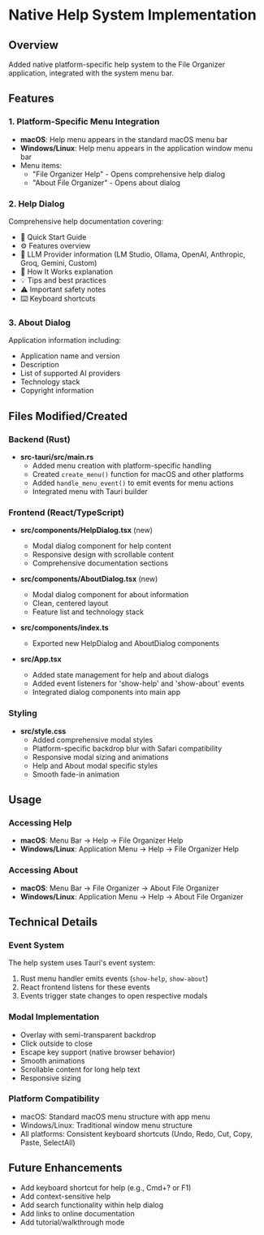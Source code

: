 # Native Help System Implementation

## Overview
Added native platform-specific help system to the File Organizer application, integrated with the system menu bar.

## Features

### 1. Platform-Specific Menu Integration
- **macOS**: Help menu appears in the standard macOS menu bar
- **Windows/Linux**: Help menu appears in the application window menu bar
- Menu items:
  - "File Organizer Help" - Opens comprehensive help dialog
  - "About File Organizer" - Opens about dialog

### 2. Help Dialog
Comprehensive help documentation covering:
- 🚀 Quick Start Guide
- ⚙️ Features overview
- 🤖 LLM Provider information (LM Studio, Ollama, OpenAI, Anthropic, Groq, Gemini, Custom)
- 📁 How It Works explanation
- 💡 Tips and best practices
- ⚠️ Important safety notes
- ⌨️ Keyboard shortcuts

### 3. About Dialog
Application information including:
- Application name and version
- Description
- List of supported AI providers
- Technology stack
- Copyright information

## Files Modified/Created

### Backend (Rust)
- **src-tauri/src/main.rs**
  - Added menu creation with platform-specific handling
  - Created `create_menu()` function for macOS and other platforms
  - Added `handle_menu_event()` to emit events for menu actions
  - Integrated menu with Tauri builder

### Frontend (React/TypeScript)
- **src/components/HelpDialog.tsx** (new)
  - Modal dialog component for help content
  - Responsive design with scrollable content
  - Comprehensive documentation sections

- **src/components/AboutDialog.tsx** (new)
  - Modal dialog component for about information
  - Clean, centered layout
  - Feature list and technology stack

- **src/components/index.ts**
  - Exported new HelpDialog and AboutDialog components

- **src/App.tsx**
  - Added state management for help and about dialogs
  - Added event listeners for 'show-help' and 'show-about' events
  - Integrated dialog components into main app

### Styling
- **src/style.css**
  - Added comprehensive modal styles
  - Platform-specific backdrop blur with Safari compatibility
  - Responsive modal sizing and animations
  - Help and About modal specific styles
  - Smooth fade-in animation

## Usage

### Accessing Help
- **macOS**: Menu Bar → Help → File Organizer Help
- **Windows/Linux**: Application Menu → Help → File Organizer Help

### Accessing About
- **macOS**: Menu Bar → File Organizer → About File Organizer
- **Windows/Linux**: Application Menu → Help → About File Organizer

## Technical Details

### Event System
The help system uses Tauri's event system:
1. Rust menu handler emits events (`show-help`, `show-about`)
2. React frontend listens for these events
3. Events trigger state changes to open respective modals

### Modal Implementation
- Overlay with semi-transparent backdrop
- Click outside to close
- Escape key support (native browser behavior)
- Smooth animations
- Scrollable content for long help text
- Responsive sizing

### Platform Compatibility
- macOS: Standard macOS menu structure with app menu
- Windows/Linux: Traditional window menu structure
- All platforms: Consistent keyboard shortcuts (Undo, Redo, Cut, Copy, Paste, SelectAll)

## Future Enhancements
- Add keyboard shortcut for help (e.g., Cmd+? or F1)
- Add context-sensitive help
- Add search functionality within help dialog
- Add links to online documentation
- Add tutorial/walkthrough mode
